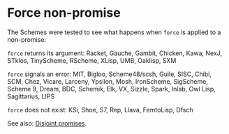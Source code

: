 # Force non-promise

The Schemes were tested to see what happens when `force` is applied to a non-promise:

`force` returns its argument: Racket, Gauche, Gambit, Chicken, Kawa, NexJ, STklos, TinyScheme, RScheme, XLisp, UMB, Oaklisp, SXM

`force` signals an error: MIT, Bigloo, Scheme48/scsh, Guile, SISC, Chibi, SCM, Chez, Vicare, Larceny, Ypsilon, Mosh, IronScheme, SigScheme, Scheme 9, Dream, BDC, Schemik, Elk, VX, Sizzle, Spark, Inlab, Owl Lisp, Sagittarius, LIPS

`force` does not exist: KSi, Shoe, S7, Rep, Llava, FemtoLisp, Dfsch

See also: [Disjoint promises](../disjoint-promises/).
